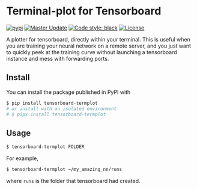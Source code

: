 # Terminal-plot for Tensorboard

[![pypi](https://img.shields.io/pypi/pyversions/tensorboard-termplot?label=tensorboard-termplot)](https://pypi.org/project/tensorboard-termplot/)
[![Master Update](https://img.shields.io/github/last-commit/soraxas/tensorboard-termplot/master.svg)](https://github.com/soraxas/tensorboard-termplot/commits/master)
[![Code style: black](https://img.shields.io/badge/code%20style-black-000000.svg)](https://github.com/psf/black)
[![License](https://img.shields.io/github/license/soraxas/sbp-env.svg)](https://github.com/soraxas/tensorboard-termplot/blob/master/LICENSE)

A plotter for tensorboard, directly within your terminal. This is useful when you are training your neural network on a remote server, and you just want to quickly peek at the training curve without launching a tensorboard instance and mess with forwarding ports.

## Install

You can install the package published in PyPI with
```sh
$ pip install tensorboard-termplot
# or install with an isolated environment
# $ pipx install tensorboard-termplot
```

## Usage

```sh
$ tensorboard-termplot FOLDER
```
For example,
```sh
$ tensorboard-termplot ~/my_amazing_nn/runs
```
where `runs` is the folder that tensorboard had created.
